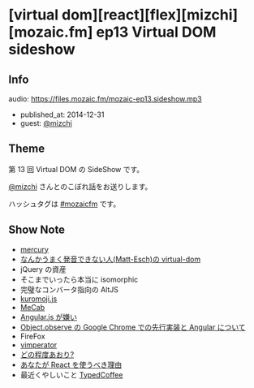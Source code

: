 # [virtual dom][react][flex][mizchi][mozaic.fm] ep13 Virtual DOM sideshow

## Info

audio: https://files.mozaic.fm/mozaic-ep13.sideshow.mp3

- published_at: 2014-12-31
- guest: [@mizchi](https://twitter.com/mizchi)


## Theme

第 13 回 Virtual DOM の SideShow です。

[@mizchi](https://twitter.com/mizchi/) さんとのこぼれ話をお送りします。

ハッシュタグは [#mozaicfm](https://twitter.com/search?q=mozaicfm&src=hash) です。


## Show Note

- [mercury](http://t.umblr.com/redirect?z=https%3A%2F%2Fgithub.com%2FRaynos%2Fmercury&t=ZThkMjNlOWI2ZDc1MDU4ZjU0YjMxYmU1Y2E2NjE5ZDBiZmE0ZDlmOSxBT1VMOXRnbw%3D%3D)
- [なんかうまく発音できない人(Matt-Esch)の virtual-dom](http://t.umblr.com/redirect?z=https%3A%2F%2Fgithub.com%2FMatt-Esch%2Fvirtual-dom&t=ZDRhYzBiYWI0NTUwZjU4YjdhNDI4ZGY2MDFiNjdmZjdhYTAyMzMzOCxBT1VMOXRnbw%3D%3D)
- jQuery の資産
- そこまでいったら本当に isomorphic
- 完璧なコンバータ指向の AltJS
- [kuromoji.js](http://t.umblr.com/redirect?z=https%3A%2F%2Fgithub.com%2Ftakuyaa%2Fkuromoji.js&t=MjU1MzVhODFhMzY5MTFiM2I2ZjEyMmVhZjk0MDBlNzUxYzdmMmUyOCxBT1VMOXRnbw%3D%3D)
- [MeCab](http://t.umblr.com/redirect?z=http%3A%2F%2Fmecab.googlecode.com%2Fsvn%2Ftrunk%2Fmecab%2Fdoc%2Findex.html&t=ODZmYzJjZjBhOTQ1NmZmNDI0ZTRjZmZiYzcwY2MwNzMwNmNmZmMyZSxBT1VMOXRnbw%3D%3D)
- [Angular.js が嫌い](http://t.umblr.com/redirect?z=http%3A%2F%2Fmizchi.hatenablog.com%2Fentry%2F2014%2F10%2F06%2F162103&t=MjVkNzNhZWYxOWYzZjY4NDMxOGNhYWQ5NzdmNTBmZDJjOWQ4NmMyZixBT1VMOXRnbw%3D%3D)
- [Object.observe の Google Chrome での先行実装と Angular について](http://t.umblr.com/redirect?z=http%3A%2F%2Fmizchi.hatenablog.com%2Fentry%2F2014%2F10%2F07%2F103316&t=Yzg2MmNjYTc2YTRmZDUzYWM1Yzg5N2RkN2Y4MjJlZjdiYTRiNWVmYSxBT1VMOXRnbw%3D%3D)
- FireFox
- [vimperator](http://t.umblr.com/redirect?z=https%3A%2F%2Faddons.mozilla.org%2Fja%2Ffirefox%2Faddon%2Fvimperator%2F&t=ZmE1MjNjYmQ1MjQzMTcxMzAwZjEwMjZlMjE3Yzg4ZjNlNjc0NTY0YixBT1VMOXRnbw%3D%3D)
- [どの程度あおり?](http://t.umblr.com/redirect?z=http%3A%2F%2Fqiita.com%2Fmizchi%2Fitems%2F4d25bc26def1719d52e6&t=MTYzM2ViOTc1N2MxZTUwYmZmN2ZjNTkyMmRjOTZlMjRhYjRjNjI1NyxBT1VMOXRnbw%3D%3D)
- [あなたが React を使うべき理由](http://t.umblr.com/redirect?z=http%3A%2F%2Fmizchi.hatenablog.com%2Fentry%2F2014%2F09%2F02%2F201728&t=OTk4NjQ5YmVmNmNlY2E5MGYwNTk5ODlhZDQyYTExODAwYWFkNzgwOSxBT1VMOXRnbw%3D%3D)
- 最近くやしいこと [TypedCoffee](http://t.umblr.com/redirect?z=https%3A%2F%2Fgithub.com%2Fmizchi%2FTypedCoffeeScript&t=N2MxZmViNTA4MmQ0MGVhMWIxOWIyMmZjOWRjNGYxNmQ2ZDcyMWM2MixBT1VMOXRnbw%3D%3D)
